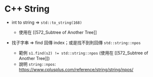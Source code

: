 # C++ String

* int to string => `std::to_string(168)`
	* 使用在 [[572_Subtree of Another Tree]]

* 找子字串 => find 回傳 index；或是找不到則回傳 `std::string::npos`
	* 範例 `s1.find(s2) != std::string::npos` (使用在 [[572_Subtree of Another Tree]])
	* 說明 `string::npos`: https://www.cplusplus.com/reference/string/string/npos/
